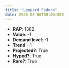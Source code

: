 ```yaml
---
title: "Leopard Fedora"
date: 2025-08-06T00:00:00Z
---
```

- **RAP**: 1382
- **Value**: -1
- **Demand level**: -1
- **Trend**: -1
- **Projected?**: True
- **Hyped?**: True
- **Rare?**: True
